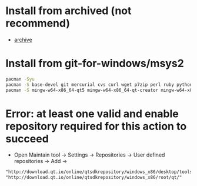Install from archived (not recommend)
=====
* [archive]("https://download.qt.io/archive/online_installers/")

Install from git-for-windows/msys2
=====
```bash
pacman -Syu
pacman -S base-devel git mercurial cvs curl wget p7zip perl ruby python2 python3 mingw-w64-x86_64-toolchain
pacman -S mingw-w64-x86_64-qt5 mingw-w64-x86_64-qt-creator mingw-w64-x86_64-qt5-static
```

Error: at least one valid and enable repository required for this action to succeed
=====
* Open Maintain tool -> Settings -> Repositories -> User defined repositories -> Add ->
```markdown
"http://download.qt.io/online/qtsdkrepository/windows_x86/desktop/tools_maintenance/"
"http://download.qt.io/online/qtsdkrepository/windows_x86/root/qt/"
```
